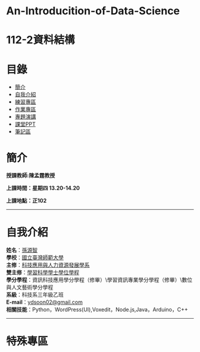 # An-Introducition-of-Data-Science
# 112-2資料結構
# 目錄
+ [簡介](https://github.com/yuancc12/An-Introducition-of-Data-Science/blob/main/README.md#%E7%B0%A1%E4%BB%8B)
+ [自我介紹](https://github.com/yuancc12/An-Introducition-of-Data-Science/blob/main/README.md#%E8%87%AA%E6%88%91%E4%BB%8B%E7%B4%B9)
+ [練習專區](https://github.com/yuancc12/An-Introducition-of-Data-Science/blob/main/README.md#%E7%B7%B4%E7%BF%92%E5%B0%88%E5%8D%80)
+ [作業專區](https://github.com/yuancc12/An-Introducition-of-Data-Science/blob/main/README.md#%E4%BD%9C%E6%A5%AD%E5%B0%88%E5%8D%80)
+ [專題演講](https://github.com/yuancc12/An-Introducition-of-Data-Science/blob/main/README.md#%E5%B0%88%E9%A1%8C%E6%BC%94%E8%AC%9B)
+ [課堂PPT](https://github.com/yuancc12/An-Introducition-of-Data-Science/blob/main/README.md#%E8%AA%B2%E5%A0%82ppt)
+ [筆記區](https://github.com/yuancc12/An-Introducition-of-Data-Science/blob/main/README.md#%E7%AD%86%E8%A8%98%E5%8D%80)
# 簡介
**授課教師:陳孟霆教授**

**上課時間：星期四 13.20-14.20**

**上課地點：正102**
***
# 自我介紹
**姓名**：[孫源智](https://yuancc12.github.io/web/mypages/)\
**學校**：[國立臺灣師範大學](https://www.ntnu.edu.tw/)\
**主修**：[科技應用與人力資源發展學系](https://www.tahrd.ntnu.edu.tw/)\
**雙主修**：[學習科學學士學位學程](https://www.upls.ntnu.edu.tw/)\
**學分學程**：資訊科技應用學分學程（修畢）\學習資訊專業學分學程（修畢）\數位與人文藝術學分學程\
**系級**：科技系三年級乙班\
**E-mail**：ydsoon02@gmail.com\
**相關技能**：Python，WordPress(UI),Voxedit，Node.js,Java，Arduino，C++
***
# 特殊專區


